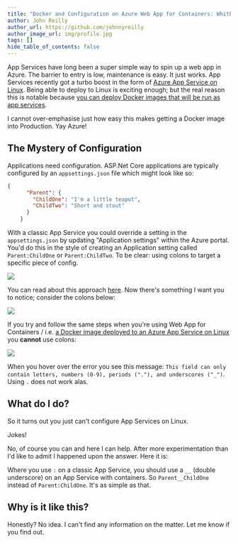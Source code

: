 ```yaml
---
title: "Docker and Configuration on Azure Web App for Containers: Whither Colons?"
author: John Reilly
author_url: https://github.com/johnnyreilly
author_image_url: img/profile.jpg
tags: []
hide_table_of_contents: false
---
```

App Services have long been a super simple way to spin up a web app in Azure. The barrier to entry is low, maintenance is easy. It just works. App Services recently got a turbo boost in the form of [Azure App Service on Linux](<https://docs.microsoft.com/en-us/azure/app-service/containers/app-service-linux-intro>). Being able to deploy to Linux is exciting enough; but the real reason this is notable because [you can deploy Docker images that will be run as app services](<https://docs.microsoft.com/en-us/azure/app-service/containers/tutorial-custom-docker-image>).

 I cannot over-emphasise just how easy this makes getting a Docker image into Production. Yay Azure!

## The Mystery of Configuration

Applications need configuration. ASP.Net Core applications are typically configured by an `appsettings.json` file which might look like so:

```json
{
      "Parent": {
        "ChildOne": "I'm a little teapot",
        "ChildTwo": "Short and stout"
      }
    }
```

With a classic App Service you could override a setting in the `appsettings.json` by updating "Application settings" within the Azure portal. You'd do this in the style of creating an Application setting called `Parent:ChildOne` or `Parent:ChildTwo`. To be clear: using colons to target a specific piece of config.

![](https://3.bp.blogspot.com/-LUlgZrW9Yc0/W1wg5AbUQNI/AAAAAAAALVU/NeLfdpy7MOI0tAOX6EN-JH3SKDBwbbflACPcBGAYYCw/s640/appservice_classic.png)

You can read about this approach [here](<https://blogs.msdn.microsoft.com/waws/2018/06/12/asp-net-core-settings-for-azure-app-service/>). Now there's something I want you to notice; consider the colons below:

![](https://2.bp.blogspot.com/-0YSRmySfNc4/W1whJuEieaI/AAAAAAAALVc/k1zloq14lzASVQL6HjHCk-zzDTD2a8LAwCLcBGAs/s640/appservice_colons_fine.png)

If you try and follow the same steps when you're using Web App for Containers / i.e. [a Docker image deployed to an Azure App Service on Linux ](<https://docs.microsoft.com/en-us/azure/app-service/containers/app-service-linux-intro>) you **cannot** use colons:

![](https://2.bp.blogspot.com/-hPNAcxRce0o/W1whYT9tINI/AAAAAAAALVg/YCCKzRE4E8opV5VZYmVFmSiOBLRWbep1ACLcBGAs/s640/appservice_container_colons_bad.png)

When you hover over the error you see this message: `This field can only contain letters, numbers (0-9), periods ("."), and underscores ("_")`. Using `.` does not work alas.

## What do I do?

So it turns out you just can't configure App Services on Linux.

Jokes!

No, of course you can and here I can help. After more experimentation than I'd like to admit I happened upon the answer. Here it is:

Where you use `:` on a classic App Service, you should use a `__` (double underscore) on an App Service with containers. So `Parent__ChildOne` instead of `Parent:ChildOne`. It's as simple as that.



## Why is it like this?

Honestly? No idea. I can't find any information on the matter. Let me know if you find out.


